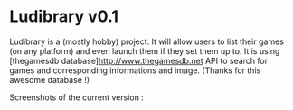 # Ludibrary v0.1
Ludibrary is a (mostly hobby) project. It will allow users to list their games (on any platform)
and even launch them if they set them up to. It is using [thegamesdb database]http://www.thegamesdb.net API to search for games and corresponding informations and image. (Thanks for this awesome database !)

Screenshots of the current version :
